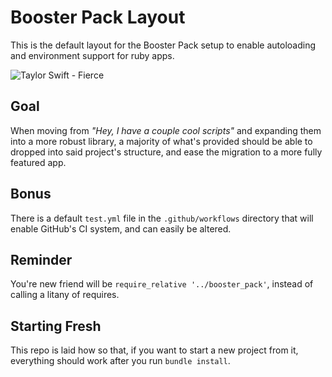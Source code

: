 # Booster Pack Layout

This is the default layout for the Booster Pack setup to enable autoloading
and environment support for ruby apps.

![Taylor Swift - Fierce](https://www.trueheart78.com/assets/images/resume/taylor-what-i-want.gif)

## Goal

When moving from _"Hey, I have a couple cool scripts"_ and expanding them into a more robust
library, a majority of what's provided should be able to dropped into said project's structure,
and ease the migration to a more fully featured app.

## Bonus

There is a default `test.yml` file in the `.github/workflows` directory that will enable GitHub's CI
system, and can easily be altered.

## Reminder

You're new friend will be `require_relative '../booster_pack'`, instead of calling a litany of
requires.

## Starting Fresh

This repo is laid how so that, if you want to start a new project from it, everything should
work after you run `bundle install`.
